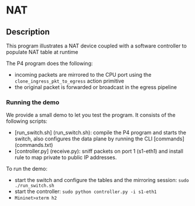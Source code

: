 # NAT

## Description

This program illustrates a NAT device coupled with a software controller
to populate NAT table at runtime

The P4 program does the following:
- incoming packets are mirrored to the CPU port using the
  `clone_ingress_pkt_to_egress` action primitive
- the original packet is forwarded or broadcast in the egress pipeline

### Running the demo

We provide a small demo to let you test the program. It consists of the
following scripts:
- [run_switch.sh] (run_switch.sh): compile the P4 program and starts the switch,
  also configures the data plane by running the CLI [commands] (commands.txt)
- [controller.py] (receive.py): sniff packets on port 1 (s1-eth1) and install 
rule to map private to public IP addresses.

To run the demo:
- start the switch and configure the tables and the mirroring session: `sudo
  ./run_switch.sh`
- start the controller: `sudo python controller.py -i s1-eth1`
- `Mininet>xterm h2`